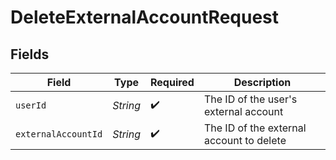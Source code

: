 # DeleteExternalAccountRequest


## Fields

| Field                                    | Type                                     | Required                                 | Description                              |
| ---------------------------------------- | ---------------------------------------- | ---------------------------------------- | ---------------------------------------- |
| `userId`                                 | *String*                                 | :heavy_check_mark:                       | The ID of the user's external account    |
| `externalAccountId`                      | *String*                                 | :heavy_check_mark:                       | The ID of the external account to delete |